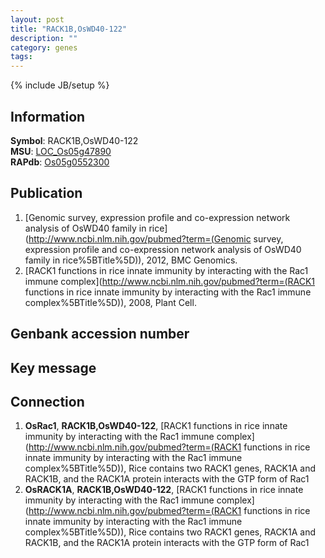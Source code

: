 ```yaml
---
layout: post
title: "RACK1B,OsWD40-122"
description: ""
category: genes
tags: 
---
```

{% include JB/setup %}

## Information
__Symbol__: RACK1B,OsWD40-122  
__MSU__: [LOC_Os05g47890](http://rice.plantbiology.msu.edu/cgi-bin/ORF_infopage.cgi?orf=LOC_Os05g47890)  
__RAPdb__: [Os05g0552300](http://rapdb.dna.affrc.go.jp/viewer/gbrowse_details/irgsp1?name=Os05g0552300)  

## Publication
1. [Genomic survey, expression profile and co-expression network analysis of OsWD40 family in rice](http://www.ncbi.nlm.nih.gov/pubmed?term=(Genomic survey, expression profile and co-expression network analysis of OsWD40 family in rice%5BTitle%5D)), 2012, BMC Genomics.
2. [RACK1 functions in rice innate immunity by interacting with the Rac1 immune complex](http://www.ncbi.nlm.nih.gov/pubmed?term=(RACK1 functions in rice innate immunity by interacting with the Rac1 immune complex%5BTitle%5D)), 2008, Plant Cell.

## Genbank accession number

## Key message

## Connection
1. __OsRac1__, __RACK1B,OsWD40-122__, [RACK1 functions in rice innate immunity by interacting with the Rac1 immune complex](http://www.ncbi.nlm.nih.gov/pubmed?term=(RACK1 functions in rice innate immunity by interacting with the Rac1 immune complex%5BTitle%5D)),  Rice contains two RACK1 genes, RACK1A and RACK1B, and the RACK1A protein interacts with the GTP form of Rac1
2. __OsRACK1A__, __RACK1B,OsWD40-122__, [RACK1 functions in rice innate immunity by interacting with the Rac1 immune complex](http://www.ncbi.nlm.nih.gov/pubmed?term=(RACK1 functions in rice innate immunity by interacting with the Rac1 immune complex%5BTitle%5D)),  Rice contains two RACK1 genes, RACK1A and RACK1B, and the RACK1A protein interacts with the GTP form of Rac1


